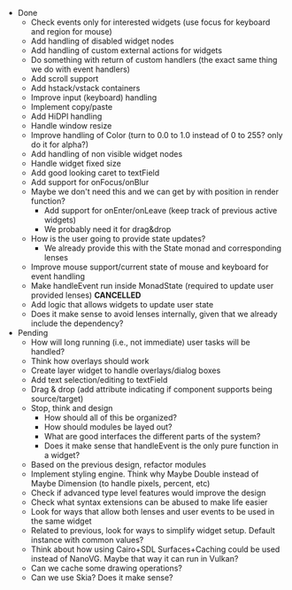 - Done
  - Check events only for interested widgets (use focus for keyboard and region for mouse)
  - Add handling of disabled widget nodes
  - Add handling of custom external actions for widgets
  - Do something with return of custom handlers (the exact same thing we do with event handlers)
  - Add scroll support
  - Add hstack/vstack containers
  - Improve input (keyboard) handling
  - Implement copy/paste
  - Add HiDPI handling
  - Handle window resize
  - Improve handling of Color (turn to 0.0 to 1.0 instead of 0 to 255? only do it for alpha?)
  - Add handling of non visible widget nodes
  - Handle widget fixed size
  - Add good looking caret to textField
  - Add support for onFocus/onBlur
  - Maybe we don't need this and we can get by with position in render function?
    - Add support for onEnter/onLeave (keep track of previous active widgets)
    - We probably need it for drag&drop
  - How is the user going to provide state updates?
    - We already provide this with the State monad and corresponding lenses
  - Improve mouse support/current state of mouse and keyboard for event handling
  - Make handleEvent run inside MonadState (required to update user provided lenses) **CANCELLED**
  - Add logic that allows widgets to update user state
  - Does it make sense to avoid lenses internally, given that we already include the dependency?
- Pending
  - How will long running (i.e., not immediate) user tasks will be handled?
  - Think how overlays should work
  - Create layer widget to handle overlays/dialog boxes
  - Add text selection/editing to textField
  - Drag & drop (add attribute indicating if component supports being source/target)
  - Stop, think and design
    - How should all of this be organized?
    - How should modules be layed out?
    - What are good interfaces the different parts of the system?
    - Does it make sense that handleEvent is the only pure function in a widget?
  - Based on the previous design, refactor modules
  - Implement styling engine. Think why Maybe Double instead of Maybe Dimension (to handle pixels, percent, etc)
  - Check if advanced type level features would improve the design
  - Check what syntax extensions can be abused to make life easier
  - Look for ways that allow both lenses and user events to be used in the same widget
  - Related to previous, look for ways to simplify widget setup. Default instance with common values?
  - Think about how using Cairo+SDL Surfaces+Caching could be used instead of NanoVG. Maybe that way it can run in Vulkan?
  - Can we cache some drawing operations?
  - Can we use Skia? Does it make sense?
